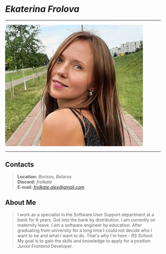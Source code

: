 # ***Ekaterina Frolova***
***
![Image](photo_cv.jpg)
***
## Contacts

>**Location:** *Borisov, Belarus* \
>**Discord:** *frolkate* \
> **E-mail:** *frolkate.alex@gmail.com*  

## About Me

>I work as a specialist in the Software User Support department at a bank for 8 years. Got into the bank by distribution. 
>I am currently on maternity leave. I am a software engineer by education. 
>After graduating from university for a long time I could not decide who I want to be and what I want to do. 
>That's why I'm here  - *RS School*. 
>My goal is to gain the skills and knowledge to apply for a position Junior Frontend Developer.
